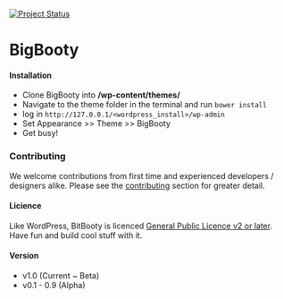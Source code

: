 [![Project Status](https://stillmaintained.com/pjhampton/BigBooty.png)](https://stillmaintained.com/pjhampton/BigBooty)

BigBooty
=====

#### Installation

- Clone BigBooty into **/wp-content/themes/**
- Navigate to the theme folder in the terminal and run `bower install`
- log in `http://127.0.0.1/<wordpress_install>/wp-admin`
- Set Appearance >> Theme >> BigBooty
- Get busy!


### Contributing

We welcome contributions from first time and experienced developers / designers alike. Please see the [contributing](https://github.com/pjhampton/BigBooty/blob/master/CONTRIBUTING.md) section for greater detail.


#### Licience

Like WordPress, BitBooty is licenced [General Public Licence v2 or later](https://github.com/pjhampton/BigBooty/blob/master/META/LICENCE.md). Have fun and build cool stuff with it.


#### Version

- v1.0 (Current ~ Beta)
- v0.1 - 0.9 (Alpha)
